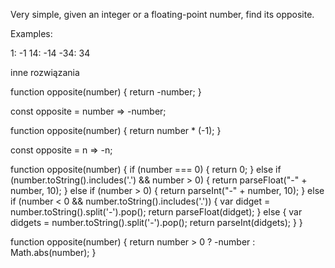 Very simple, given an integer or a floating-point number, find its opposite.

Examples:

1: -1
14: -14
-34: 34


inne rozwiązania

function opposite(number) {
  return -number;
}

const opposite = number => -number;

function opposite(number) {
    return number * (-1);
}

const opposite = n => -n;

function opposite(number) {
  if (number === 0) {
    return 0;
  } else if (number.toString().includes('.') && number > 0) {
    return parseFloat("-" + number, 10);
  } else if (number > 0) {
    return parseInt("-" + number, 10);
  } else if (number < 0 && number.toString().includes('.')) {
    var didget = number.toString().split('-').pop();
    return parseFloat(didget);
  } else {
    var didgets = number.toString().split('-').pop();
    return parseInt(didgets);
  }
}

function opposite(number) {
  return number > 0 ? -number : Math.abs(number);
}

